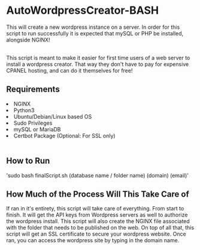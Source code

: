 # AutoWordpressCreator-BASH
This will create a new wordpress instance on a server. In order for this script to run successfully it is expected that mySQL or PHP be installed, alongside NGINX!

<br>
This script is meant to make it easier for first time users of a web server to install a wordpress creator. That way they don't have to pay for expensive CPANEL hosting, and can do it themselves for free!
<br>

<h2>Requirements</h2>
<li>NGINX</li>
<li>Python3</li>
<li>Ubuntu/Debian/Linux based OS</li> 
<li>Sudo Privileges</li>
<li>mySQL or MariaDB</li>
<li>Certbot Package (Optional: For SSL only)</li>

<br>
<h2>How to Run</h2>
'sudo bash finalScript.sh (database name / folder name) (domain) (email)'

<br>
<h2>How Much of the Process Will This Take Care of</h2>
If ran in it's entirety, this script will take care of everything. From start to finish. It will get the API keys from Wordpress servers as well to authorize the wordpress install. 
This script will also create the NGINX file associated with the folder that needs to be published on the web. On top of all that, this script will get an SSL certificate to secure your wordpress website.
Once ran, you can access the wordpress site by typing in the domain name. 
